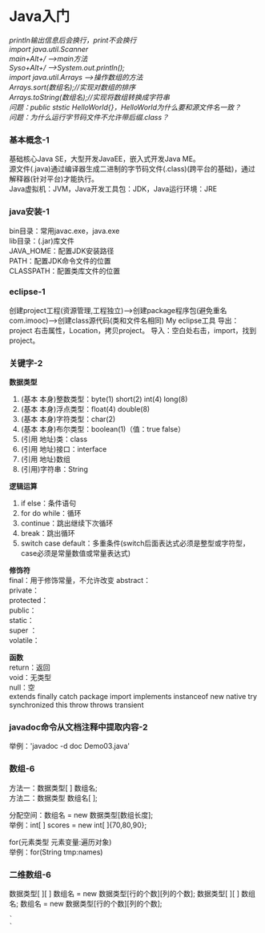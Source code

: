 # Java入门  

*println输出信息后会换行，print不会换行*  
*import java.util.Scanner*  
*main+Alt+/  -->main方法*  
*Syso+Alt+/  -->System.out.println();*  
*import java.util.Arrays -->操作数组的方法*  
*Arrays.sort(数组名);//实现对数组的排序*  
*Arrays.toString(数组名);//实现将数组转换成字符串*  
*问题：public ststic HelloWorld{}，HelloWorld为什么要和源文件名一致？*   
*问题：为什么运行字节码文件不允许带后缀.class？*  

### 基本概念-1
基础核心Java SE，大型开发JavaEE，嵌入式开发Java ME。  
源文件(.java)通过编译器生成二进制的字节码文件(.class)(跨平台的基础)，通过解释器(针对平台)才能执行。  
Java虚拟机：JVM，Java开发工具包：JDK，Java运行环境：JRE  
### java安装-1
bin目录：常用javac.exe，java.exe  
lib目录：(.jar)库文件  
JAVA_HOME：配置JDK安装路径  
PATH：配置JDK命令文件的位置  
CLASSPATH：配置类库文件的位置  
### eclipse-1
创建project工程(资源管理,工程独立)-->创建package程序包(避免重名com.imooc)-->创建class源代码(类和文件名相同)
My eclipse工具
导出：project 右击属性，Location，拷贝project。
导入：空白处右击，import，找到project。

### 关键字-2
**数据类型**  
1. (基本 本身)整数类型：byte(1) short(2) int(4) long(8)
2. (基本 本身)浮点类型：float(4) double(8)    
3. (基本 本身)字符类型：char(2)
4. (基本 本身)布尔类型：boolean(1)（值：true false）
5. (引用 地址)类：class
6. (引用 地址)接口：interface
7. (引用 地址)数组
8. (引用)字符串：String  

**逻辑运算**  
1. if else：条件语句
2. for do while：循环
3. continue：跳出继续下次循环
4. break：跳出循环
5. switch case default：多重条件(switch后面表达式必须是整型或字符型，case必须是常量数值或常量表达式)  

**修饰符**  
final：用于修饰常量，不允许改变
abstract：  
private：  
protected：  
public：  
static：  
super ：  
volatile：  

**函数**  
return：返回  
void：无类型  
null：空  
extends finally catch  package    import implements instanceof  new native try synchronized this throw throws transient

### javadoc命令从文档注释中提取内容-2
举例：'javadoc -d doc Demo03.java'  

### 数组-6
方法一：数据类型[ ] 数组名;  
方法二：数据类型 数组名[ ];  

分配空间：数组名 = new 数据类型[数组长度];  
举例：int[ ] scores = new int[ ]{70,80,90};  

for(元素类型 元素变量:遍历对象)  
举例：for(String tmp:names)  

### 二维数组-6
数据类型[ ][ ] 数组名 = new 数据类型[行的个数][列的个数];
数据类型[ ][ ] 数组名;
数组名 = new 数据类型[行的个数][列的个数];
``` java
`
`
